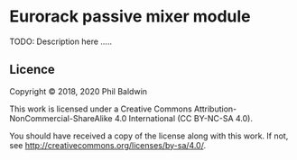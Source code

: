 # Eurorack passive mixer module

TODO: Description here .....

## Licence

Copyright © 2018, 2020 Phil Baldwin

This work is licensed under a Creative Commons Attribution-NonCommercial-ShareAlike 4.0 International (CC BY-NC-SA 4.0).

You should have received a copy of the license along with this work. If not, see <http://creativecommons.org/licenses/by-sa/4.0/>.
